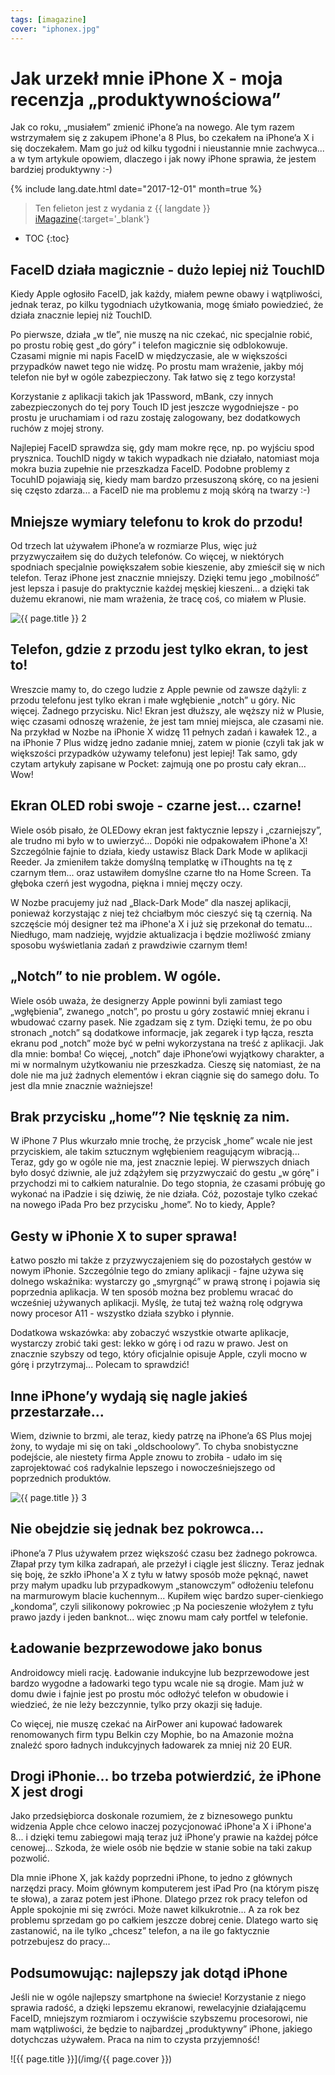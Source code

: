```yaml
---
tags: [imagazine]
cover: "iphonex.jpg"
---
```


# Jak urzekł mnie iPhone X - moja recenzja „produktywnościowa”

Jak co roku, „musiałem” zmienić iPhone’a na nowego. Ale tym razem wstrzymałem się z zakupem iPhone'a 8 Plus, bo czekałem na iPhone’a X i się doczekałem. Mam go już od kilku tygodni i nieustannie mnie zachwyca... a w tym artykule opowiem, dlaczego i jak nowy iPhone sprawia, że jestem bardziej produktywny :-)

<!--More-->

{% include lang.date.html date="2017-12-01" month=true %}

> Ten felieton jest z wydania z {{ langdate }} [iMagazine](https://imagazine.pl){:target='_blank'}

* TOC
{:toc}

## FaceID działa magicznie - dużo lepiej niż TouchID

Kiedy Apple ogłosiło FaceID, jak każdy, miałem pewne obawy i wątpliwości, jednak teraz, po kilku tygodniach użytkowania, mogę śmiało powiedzieć, że działa znacznie lepiej niż TouchID.

Po pierwsze, działa „w tle”, nie muszę na nic czekać, nic specjalnie robić, po prostu robię gest „do góry” i telefon magicznie się odblokowuje. Czasami mignie mi napis FaceID w międzyczasie, ale w większości przypadków nawet tego nie widzę. Po prostu mam wrażenie, jakby mój telefon nie był w ogóle zabezpieczony. Tak łatwo się z tego korzysta!

Korzystanie z aplikacji takich jak 1Password, mBank, czy innych zabezpieczonych do tej pory Touch ID jest jeszcze wygodniejsze - po prostu je uruchamiam i od razu zostaję zalogowany, bez dodatkowych ruchów z mojej strony.

Najlepiej FaceID sprawdza się, gdy mam mokre ręce, np. po wyjściu spod prysznica. TouchID nigdy w takich wypadkach nie działało, natomiast moja mokra buzia zupełnie nie przeszkadza FaceID. Podobne problemy z TocuhID pojawiają się, kiedy mam bardzo przesuszoną skórę, co na jesieni się często zdarza... a FaceID nie ma problemu z moją skórą na twarzy :-)

## Mniejsze wymiary telefonu to krok do przodu!

Od trzech lat używałem iPhone’a w rozmiarze Plus, więc już przyzwyczaiłem się do dużych telefonów. Co więcej, w niektórych spodniach specjalnie powiększałem sobie kieszenie, aby zmieścił się w nich telefon. Teraz iPhone jest znacznie mniejszy. Dzięki temu jego „mobilność” jest lepsza i pasuje do praktycznie każdej męskiej kieszeni... a dzięki tak dużemu ekranowi, nie mam wrażenia, że tracę coś, co miałem w Plusie.

![{{ page.title }} 2](/img/iphonex2.jpg)

## Telefon, gdzie z przodu jest tylko ekran, to jest to!

Wreszcie mamy to, do czego ludzie z Apple pewnie od zawsze dążyli: z przodu telefonu jest tylko ekran i małe wgłębienie „notch” u góry. Nic więcej. Żadnego przycisku. Nic! Ekran jest dłuższy, ale węższy niż w Plusie, więc czasami odnoszę wrażenie, że jest tam mniej miejsca, ale czasami nie. Na przykład w Nozbe na iPhonie X widzę 11 pełnych zadań i kawałek 12., a na iPhonie 7 Plus widzę jedno zadanie mniej, zatem w pionie (czyli tak jak w większości przypadków używamy telefonu) jest lepiej! Tak samo, gdy czytam artykuły zapisane w Pocket: zajmują one po prostu cały ekran... Wow!

## Ekran OLED robi swoje - czarne jest... czarne!

Wiele osób pisało, że OLEDowy ekran jest faktycznie lepszy i „czarniejszy”, ale trudno mi było w to uwierzyć... Dopóki nie odpakowałem iPhone'a X! Szczególnie fajnie to działa, kiedy ustawisz Black Dark Mode w aplikacji Reeder. Ja zmieniłem także domyślną templatkę w iThoughts na tę z czarnym tłem... oraz ustawiłem domyślne czarne tło na Home Screen. Ta głęboka czerń jest wygodna, piękna i mniej męczy oczy.

W Nozbe pracujemy już nad „Black-Dark Mode” dla naszej aplikacji, ponieważ korzystając z niej też chciałbym móc cieszyć się tą czernią. Na szczęście mój designer też ma iPhone'a X i już się przekonał do tematu... Niedługo, mam nadzieję, wyjdzie aktualizacja i będzie możliwość zmiany sposobu wyświetlania zadań z prawdziwie czarnym tłem!

## „Notch” to nie problem. W ogóle.

Wiele osób uważa, że designerzy Apple powinni byli zamiast tego „wgłębienia”, zwanego „notch”, po prostu u góry zostawić mniej ekranu i wbudować czarny pasek. Nie zgadzam się z tym. Dzięki temu, że po obu stronach „notch” są dodatkowe informacje, jak zegarek i typ łącza, reszta ekranu pod „notch” może być w pełni wykorzystana na treść z aplikacji. Jak dla mnie: bomba! Co więcej, „notch” daje iPhone’owi wyjątkowy charakter, a mi w normalnym użytkowaniu nie przeszkadza. Cieszę się natomiast, że na dole nie ma już żadnych elementów i ekran ciągnie się do samego dołu. To jest dla mnie znacznie ważniejsze!

## Brak przycisku „home”? Nie tęsknię za nim.

W iPhone 7 Plus wkurzało mnie trochę, że przycisk „home” wcale nie jest przyciskiem, ale takim sztucznym wgłębieniem reagującym wibracją... Teraz, gdy go w ogóle nie ma, jest znacznie lepiej. W pierwszych dniach było dosyć dziwnie, ale już zdążyłem się przyzwyczaić do gestu „w górę” i przychodzi mi to całkiem naturalnie. Do tego stopnia, że czasami próbuję go wykonać na iPadzie i się dziwię, że nie działa. Cóż, pozostaje tylko czekać na nowego iPada Pro bez przycisku „home”. No to kiedy, Apple?

## Gesty w iPhonie X to super sprawa!

Łatwo poszło mi także z przyzwyczajeniem się do pozostałych gestów w nowym iPhonie. Szczególnie tego do zmiany aplikacji - fajne używa się dolnego wskaźnika: wystarczy go „smyrgnąć” w prawą stronę i pojawia się poprzednia aplikacja. W ten sposób można bez problemu wracać do wcześniej używanych aplikacji. Myślę, że tutaj też ważną rolę odgrywa nowy procesor A11 - wszystko działa szybko i płynnie.

Dodatkowa wskazówka: aby zobaczyć wszystkie otwarte aplikacje, wystarczy zrobić taki gest: lekko w górę i od razu w prawo. Jest on znacznie szybszy od tego, który oficjalnie opisuje Apple, czyli mocno w górę i przytrzymaj... Polecam to sprawdzić!

## Inne iPhone’y wydają się nagle jakieś przestarzałe...

Wiem, dziwnie to brzmi, ale teraz, kiedy patrzę na iPhone’a 6S Plus mojej żony, to wydaje mi się on taki „oldschoolowy”. To chyba snobistyczne podejście, ale niestety firma Apple znowu to zrobiła - udało im się zaprojektować coś radykalnie lepszego i nowocześniejszego od poprzednich produktów.

![{{ page.title }} 3](/img/iphonex3.jpg)

## Nie obejdzie się jednak bez pokrowca...

iPhone’a 7 Plus używałem przez większość czasu bez żadnego pokrowca. Złapał przy tym kilka zadrapań, ale przeżył i ciągle jest śliczny. Teraz jednak się boję, że szkło iPhone'a X z tyłu w łatwy sposób może pęknąć, nawet przy małym upadku lub przypadkowym „stanowczym” odłożeniu telefonu na marmurowym blacie kuchennym... Kupiłem więc bardzo super-cienkiego „kondoma”, czyli silikonowy pokrowiec ;p Na pocieszenie włożyłem z tyłu prawo jazdy i jeden banknot... więc znowu mam cały portfel w telefonie.

## Ładowanie bezprzewodowe jako bonus

Androidowcy mieli rację. Ładowanie indukcyjne lub bezprzewodowe jest bardzo wygodne a ładowarki tego typu wcale nie są drogie. Mam już w domu dwie i fajnie jest po prostu móc odłożyć telefon w obudowie i wiedzieć, że nie leży bezczynnie, tylko przy okazji się ładuje.

Co więcej, nie muszę czekać na AirPower ani kupować ładowarek renomowanych firm typu Belkin czy Mophie, bo na Amazonie można znaleźć sporo ładnych indukcyjnych ładowarek za mniej niż 20 EUR.

## Drogi iPhonie... bo trzeba potwierdzić, że iPhone X jest drogi

Jako przedsiębiorca doskonale rozumiem, że z biznesowego punktu widzenia Apple chce celowo inaczej pozycjonować iPhone'a X i iPhone'a 8... i dzięki temu zabiegowi mają teraz już iPhone’y prawie na każdej półce cenowej...  Szkoda, że wiele osób nie będzie w stanie sobie na taki zakup pozwolić.

Dla mnie iPhone X, jak każdy poprzedni iPhone, to jedno z głównych narzędzi pracy. Moim głównym komputerem jest iPad Pro (na którym piszę te słowa), a zaraz potem jest iPhone. Dlatego przez rok pracy telefon od Apple spokojnie mi się zwróci. Może nawet kilkukrotnie... A za rok bez problemu sprzedam go po całkiem jeszcze dobrej cenie. Dlatego warto się zastanowić, na ile tylko „chcesz” telefon, a na ile go faktycznie potrzebujesz do pracy...

## Podsumowując: najlepszy jak dotąd iPhone 

Jeśli nie w ogóle najlepszy smartphone na świecie! Korzystanie z niego sprawia radość, a dzięki lepszemu ekranowi, rewelacyjnie działającemu FaceID, mniejszym rozmiarom i oczywiście szybszemu procesorowi, nie mam wątpliwości, że będzie to najbardzej „produktywny” iPhone, jakiego dotychczas używałem. Praca na nim to czysta przyjemność!

![{{ page.title }}](/img/{{ page.cover }})

[n]: https://nozbe.com/pl/?a=mike